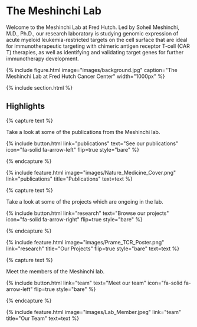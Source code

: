 ---
---

# The Meshinchi Lab

Welcome to the Meshinchi Lab at Fred Hutch. Led by Soheil Meshinchi, M.D., Ph.D., our research laboratory is studying genomic expression of acute myeloid leukemia-restricted targets on the cell surface that are ideal for immunotherapeutic targeting with chimeric antigen receptor T-cell (CAR T) therapies, as well as identifying and validating target genes for further immunotherapy development.

{%
  include figure.html
  image="images/background.jpg"
  caption="The Meshinchi Lab at Fred Hutch Cancer Center"
  width="1000px"
%}

{% include section.html %}

## Highlights

{% capture text %}

Take a look at some of the publications from the Meshinchi lab.

{%
  include button.html
  link="publications"
  text="See our publications"
  icon="fa-solid fa-arrow-left"
  flip=true
  style="bare"
%}

{% endcapture %}

{%
  include feature.html
  image="images/Nature_Medicine_Cover.png"
  link="publications"
  title="Publications"
  text=text
%}

{% capture text %}

Take a look at some of the projects which are ongoing in the lab.

{%
  include button.html
  link="research"
  text="Browse our projects"
  icon="fa-solid fa-arrow-right"
  flip=true
  style="bare"
%}

{% endcapture %}

{%
  include feature.html
  image="images/Prame_TCR_Poster.png"
  link="research"
  title="Our Projects"
  flip=true
  style="bare"
  text=text
%}

{% capture text %}

Meet the members of the Meshinchi lab.

{%
  include button.html
  link="team"
  text="Meet our team"
  icon="fa-solid fa-arrow-left"
  flip=true
  style="bare"
%}

{% endcapture %}

{%
  include feature.html
  image="images/Lab_Member.jpeg"
  link="team"
  title="Our Team"
  text=text
%}
